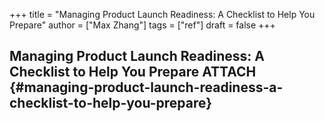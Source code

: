 +++
title = "Managing Product Launch Readiness: A Checklist to Help You Prepare"
author = ["Max Zhang"]
tags = ["ref"]
draft = false
+++

## Managing Product Launch Readiness: A Checklist to Help You Prepare <span class="tag"><span class="ATTACH">ATTACH</span></span> {#managing-product-launch-readiness-a-checklist-to-help-you-prepare}
